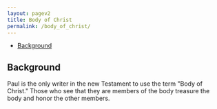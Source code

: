 ```yaml
---
layout: pagev2
title: Body of Christ
permalink: /body_of_christ/
---
```

- [Background](#background)

## Background

Paul is the only writer in the new Testament to use the term "Body of Christ." Those who see that they are members of the body treasure the body and honor the other members.